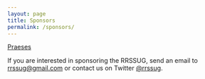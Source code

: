 ```yaml
---
layout: page
title: Sponsors
permalink: /sponsors/
---
```


[Praeses](http://www.praeses.com)

If you are interested in sponsoring the RRSSUG, send an email to <rrssug@gmail.com> or contact us on Twitter [@rrssug](http://twitter.com/rrssug).